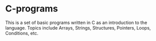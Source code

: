 # C-programs
This is a set of basic programs written in C as an introduction to the language.
Topics include Arrays, Strings, Structures, Pointers, Loops, Conditions, etc.
